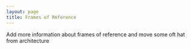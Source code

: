 ```yaml
---
layout: page
title: Frames of Reference
---
```


Add more information about frames of reference and move some oft hat from architecture